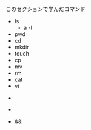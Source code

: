このセクションで学んだコマンド
- ls
    - a
    -l
- pwd
- cd
- mkdir
- touch
- cp
- mv
- rm
- cat
- vi
- >
- >>
- &&
